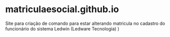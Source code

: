 # matriculaesocial.github.io
Site para criação de comando para estar alterando matricula no cadastro do funcionário do sistema Ledwin (Ledware Tecnologia)  )
